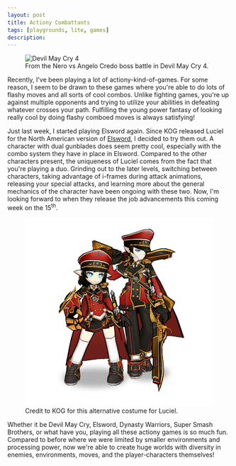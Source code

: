 ```yaml
---
layout: post
title: Actiony Combattants
tags: [playgrounds, lite, games]
description: 
---
```

<p><figure>
	<img src="http://cdn3.dualshockers.com/wp-content/uploads/2010/10/devilmaycry4-combat.jpg" alt="Devil May Cry 4"/>
	<figcaption>From the Nero vs Angelo Credo boss battle in Devil May Cry 4.</figcaption>
</figure></p>

<p>Recently, I've been playing a lot of actiony-kind-of-games. For some reason, I seem to be drawn to these games where you're able to do lots of flashy moves and all sorts of cool combos. Unlike fighting games, you're up against multiple opponents and trying to utilize your abilities in defeating whatever crosses your path. Fulfilling the young power fantasy of looking really cool by doing flashy comboed moves is always satisfying!</p>

<p>Just last week, I started playing Elsword again. Since KOG released Luciel for the North American version of <a href="http://en.elswordonline.com/" target="_blank">Elsword</a>, I decided to try them out. A character with dual gunblades does seem pretty cool, especially with the combo system they have in place in Elsword. Compared to the other characters present, the uniqueness of Luciel comes from the fact that you're playing a duo. Grinding out to the later levels, switching between characters, taking advantage of i-frames during attack animations, releasing your special attacks, and learning more about the general mechanics of the character have been ongoing with these two. Now, I'm looking forward to when they release the job advancements this coming week on the 15<sup>th</sup>.</p>

<p><figure>
	<img src="/images/Luciel.png" class="image-center" alt="Lu and Ciel"/>
	<figcaption>Credit to KOG for this alternative costume for Luciel.</figcaption>
</figure></p>

<p>Whether it be Devil May Cry, Elsword, Dynasty Warriors, Super Smash Brothers, or what have you, playing all these actiony games is so much fun. Compared to before where we were limited by smaller environments and processing power, now we're able to create huge worlds with diversity in enemies, environments, moves, and the player-characters themselves!</p>